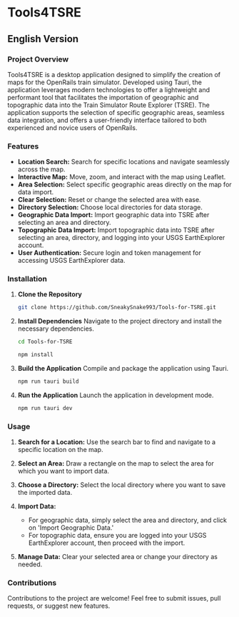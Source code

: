 # Tools4TSRE

## English Version

### Project Overview

Tools4TSRE is a desktop application designed to simplify the creation of maps for the OpenRails train simulator. Developed using Tauri, the application leverages modern technologies to offer a lightweight and performant tool that facilitates the importation of geographic and topographic data into the Train Simulator Route Explorer \(TSRE\). The application supports the selection of specific geographic areas, seamless data integration, and offers a user-friendly interface tailored to both experienced and novice users of OpenRails.

### Features

- **Location Search:** Search for specific locations and navigate seamlessly across the map.
- **Interactive Map:** Move, zoom, and interact with the map using Leaflet.
- **Area Selection:** Select specific geographic areas directly on the map for data import.
- **Clear Selection:** Reset or change the selected area with ease.
- **Directory Selection:** Choose local directories for data storage.
- **Geographic Data Import:** Import geographic data into TSRE after selecting an area and directory.
- **Topographic Data Import:** Import topographic data into TSRE after selecting an area, directory, and logging into your USGS EarthExplorer account.
- **User Authentication:** Secure login and token management for accessing USGS EarthExplorer data.

### Installation

1. **Clone the Repository**
   ```bash
   git clone https://github.com/SneakySnake993/Tools-for-TSRE.git
   ```

2. **Install Dependencies**
   Navigate to the project directory and install the necessary dependencies.
   ```bash
   cd Tools-for-TSRE
   ```
   ```bash
   npm install
   ```

3. **Build the Application**
   Compile and package the application using Tauri.
   ```bash
   npm run tauri build
   ```

4. **Run the Application**
   Launch the application in development mode.
   ```bash
   npm run tauri dev
   ```

### Usage

1. **Search for a Location:**
   Use the search bar to find and navigate to a specific location on the map.
   
2. **Select an Area:**
   Draw a rectangle on the map to select the area for which you want to import data.

3. **Choose a Directory:**
   Select the local directory where you want to save the imported data.

4. **Import Data:**
   - For geographic data, simply select the area and directory, and click on 'Import Geographic Data.'
   - For topographic data, ensure you are logged into your USGS EarthExplorer account, then proceed with the import.

5. **Manage Data:**
   Clear your selected area or change your directory as needed.

### Contributions

Contributions to the project are welcome! Feel free to submit issues, pull requests, or suggest new features.
